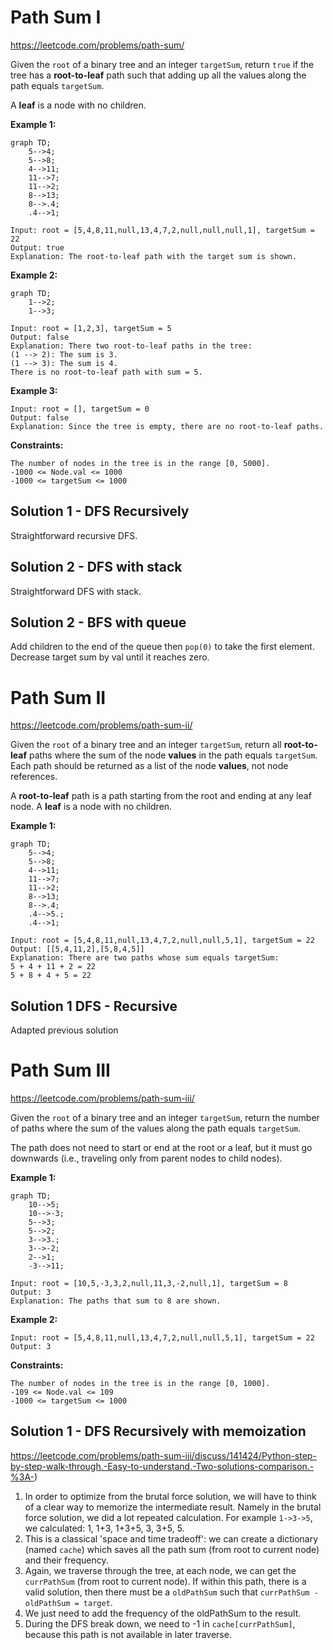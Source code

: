 # Path Sum I
https://leetcode.com/problems/path-sum/

Given the `root` of a binary tree and an integer `targetSum`, return `true` if the tree has a **root-to-leaf** path such
that adding up all the values along the path equals `targetSum`.

A **leaf** is a node with no children.

**Example 1:**
```mermaid
graph TD;
    5-->4;
    5-->8;
    4-->11;
    11-->7;
    11-->2;
    8-->13;
    8-->.4;
    .4-->1;
```
    Input: root = [5,4,8,11,null,13,4,7,2,null,null,null,1], targetSum = 22
    Output: true
    Explanation: The root-to-leaf path with the target sum is shown.

**Example 2:**
```mermaid
graph TD;
    1-->2;
    1-->3;

```
    Input: root = [1,2,3], targetSum = 5
    Output: false
    Explanation: There two root-to-leaf paths in the tree:
    (1 --> 2): The sum is 3.
    (1 --> 3): The sum is 4.
    There is no root-to-leaf path with sum = 5.

**Example 3:**

    Input: root = [], targetSum = 0
    Output: false
    Explanation: Since the tree is empty, there are no root-to-leaf paths.

 

**Constraints:**

    The number of nodes in the tree is in the range [0, 5000].
    -1000 <= Node.val <= 1000
    -1000 <= targetSum <= 1000

## Solution 1 - DFS Recursively
Straightforward recursive DFS.

## Solution 2 - DFS with stack
Straightforward DFS with stack.

## Solution 2 - BFS with queue
Add children to the end of the queue then `pop(0)` to take the first element. Decrease target sum by val until it 
reaches zero.

# Path Sum II
https://leetcode.com/problems/path-sum-ii/

Given the `root` of a binary tree and an integer `targetSum`, return all **root-to-leaf** paths where the sum of the 
node **values** in the path equals `targetSum`. Each path should be returned as a list of the node **values**, not node 
references.

A **root-to-leaf** path is a path starting from the root and ending at any leaf node. A **leaf** is a node with no children.

**Example 1:**
```mermaid
graph TD;
    5-->4;
    5-->8;
    4-->11;
    11-->7;
    11-->2;
    8-->13;
    8-->.4;
    .4-->5.;
    .4-->1;
```
    Input: root = [5,4,8,11,null,13,4,7,2,null,null,5,1], targetSum = 22
    Output: [[5,4,11,2],[5,8,4,5]]
    Explanation: There are two paths whose sum equals targetSum:
    5 + 4 + 11 + 2 = 22
    5 + 8 + 4 + 5 = 22

## Solution 1 DFS - Recursive
Adapted previous solution

# Path Sum III
https://leetcode.com/problems/path-sum-iii/

Given the `root` of a binary tree and an integer `targetSum`, return the number of paths where the sum of the values 
along the path equals `targetSum`.

The path does not need to start or end at the root or a leaf, but it must go downwards (i.e., traveling only from parent
nodes to child nodes).

**Example 1:**
```mermaid
graph TD;
    10-->5;
    10-->-3;
    5-->3;
    5-->2;
    3-->3.;
    3-->-2;
    2-->1;
    -3-->11;

```
    Input: root = [10,5,-3,3,2,null,11,3,-2,null,1], targetSum = 8
    Output: 3
    Explanation: The paths that sum to 8 are shown.

**Example 2:**

    Input: root = [5,4,8,11,null,13,4,7,2,null,null,5,1], targetSum = 22
    Output: 3

**Constraints:**

    The number of nodes in the tree is in the range [0, 1000].
    -109 <= Node.val <= 109
    -1000 <= targetSum <= 1000

## Solution 1 - DFS Recursively with memoization
https://leetcode.com/problems/path-sum-iii/discuss/141424/Python-step-by-step-walk-through.-Easy-to-understand.-Two-solutions-comparison.-%3A-)

1. In order to optimize from the brutal force solution, we will have to think of a clear way to memorize the intermediate result. Namely in the brutal force solution, we did a lot repeated calculation. For example `1->3->5`, we calculated: 1, 1+3, 1+3+5, 3, 3+5, 5.
2. This is a classical 'space and time tradeoff': we can create a dictionary (named `cache`) which saves all the path sum (from root to current node) and their frequency.
3. Again, we traverse through the tree, at each node, we can get the `currPathSum` (from root to current node). If within this path, there is a valid solution, then there must be a `oldPathSum` such that `currPathSum - oldPathSum = target`.
4. We just need to add the frequency of the oldPathSum to the result.
5. During the DFS break down, we need to -1 in `cache[currPathSum]`, because this path is not available in later traverse.
